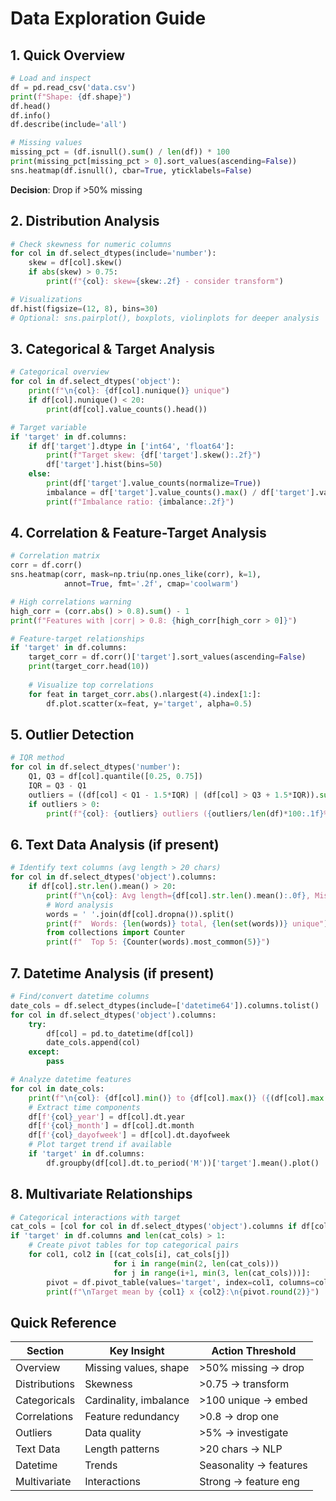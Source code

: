 # Data Exploration Guide

## 1. Quick Overview
```python
# Load and inspect
df = pd.read_csv('data.csv')
print(f"Shape: {df.shape}")
df.head()
df.info()
df.describe(include='all')

# Missing values
missing_pct = (df.isnull().sum() / len(df)) * 100
print(missing_pct[missing_pct > 0].sort_values(ascending=False))
sns.heatmap(df.isnull(), cbar=True, yticklabels=False)
```
**Decision**: Drop if >50% missing

## 2. Distribution Analysis
```python
# Check skewness for numeric columns
for col in df.select_dtypes(include='number'):
    skew = df[col].skew()
    if abs(skew) > 0.75:
        print(f"{col}: skew={skew:.2f} - consider transform")

# Visualizations
df.hist(figsize=(12, 8), bins=30)
# Optional: sns.pairplot(), boxplots, violinplots for deeper analysis
```

## 3. Categorical & Target Analysis
```python
# Categorical overview
for col in df.select_dtypes('object'):
    print(f"\n{col}: {df[col].nunique()} unique")
    if df[col].nunique() < 20:
        print(df[col].value_counts().head())

# Target variable
if 'target' in df.columns:
    if df['target'].dtype in ['int64', 'float64']:
        print(f"Target skew: {df['target'].skew():.2f}")
        df['target'].hist(bins=50)
    else:
        print(df['target'].value_counts(normalize=True))
        imbalance = df['target'].value_counts().max() / df['target'].value_counts().min()
        print(f"Imbalance ratio: {imbalance:.2f}")
```

## 4. Correlation & Feature-Target Analysis
```python
# Correlation matrix
corr = df.corr()
sns.heatmap(corr, mask=np.triu(np.ones_like(corr), k=1), 
            annot=True, fmt='.2f', cmap='coolwarm')

# High correlations warning
high_corr = (corr.abs() > 0.8).sum() - 1
print(f"Features with |corr| > 0.8: {high_corr[high_corr > 0]}")

# Feature-target relationships
if 'target' in df.columns:
    target_corr = df.corr()['target'].sort_values(ascending=False)
    print(target_corr.head(10))
    
    # Visualize top correlations
    for feat in target_corr.abs().nlargest(4).index[1:]:
        df.plot.scatter(x=feat, y='target', alpha=0.5)
```

## 5. Outlier Detection
```python
# IQR method
for col in df.select_dtypes('number'):
    Q1, Q3 = df[col].quantile([0.25, 0.75])
    IQR = Q3 - Q1
    outliers = ((df[col] < Q1 - 1.5*IQR) | (df[col] > Q3 + 1.5*IQR)).sum()
    if outliers > 0:
        print(f"{col}: {outliers} outliers ({outliers/len(df)*100:.1f}%)")
```

## 6. Text Data Analysis (if present)
```python
# Identify text columns (avg length > 20 chars)
for col in df.select_dtypes('object').columns:
    if df[col].str.len().mean() > 20:
        print(f"\n{col}: Avg length={df[col].str.len().mean():.0f}, Missing={df[col].isnull().sum()}")
        # Word analysis
        words = ' '.join(df[col].dropna()).split()
        print(f"  Words: {len(words)} total, {len(set(words))} unique")
        from collections import Counter
        print(f"  Top 5: {Counter(words).most_common(5)}")
```

## 7. Datetime Analysis (if present)
```python
# Find/convert datetime columns
date_cols = df.select_dtypes(include=['datetime64']).columns.tolist()
for col in df.select_dtypes('object').columns:
    try:
        df[col] = pd.to_datetime(df[col])
        date_cols.append(col)
    except:
        pass

# Analyze datetime features
for col in date_cols:
    print(f"\n{col}: {df[col].min()} to {df[col].max()} ({(df[col].max() - df[col].min()).days} days)")
    # Extract time components
    df[f'{col}_year'] = df[col].dt.year
    df[f'{col}_month'] = df[col].dt.month
    df[f'{col}_dayofweek'] = df[col].dt.dayofweek
    # Plot target trend if available
    if 'target' in df.columns:
        df.groupby(df[col].dt.to_period('M'))['target'].mean().plot()
```

## 8. Multivariate Relationships
```python
# Categorical interactions with target
cat_cols = [col for col in df.select_dtypes('object').columns if df[col].nunique() < 10]
if 'target' in df.columns and len(cat_cols) > 1:
    # Create pivot tables for top categorical pairs
    for col1, col2 in [(cat_cols[i], cat_cols[j]) 
                       for i in range(min(2, len(cat_cols))) 
                       for j in range(i+1, min(3, len(cat_cols)))]:
        pivot = df.pivot_table(values='target', index=col1, columns=col2, aggfunc='mean')
        print(f"\nTarget mean by {col1} x {col2}:\n{pivot.round(2)}")
```

## Quick Reference

| Section | Key Insight | Action Threshold |
|---------|-------------|------------------|
| Overview | Missing values, shape | >50% missing → drop |
| Distributions | Skewness | >0.75 → transform |
| Categoricals | Cardinality, imbalance | >100 unique → embed |
| Correlations | Feature redundancy | >0.8 → drop one |
| Outliers | Data quality | >5% → investigate |
| Text Data | Length patterns | >20 chars → NLP |
| Datetime | Trends | Seasonality → features |
| Multivariate | Interactions | Strong → feature eng |